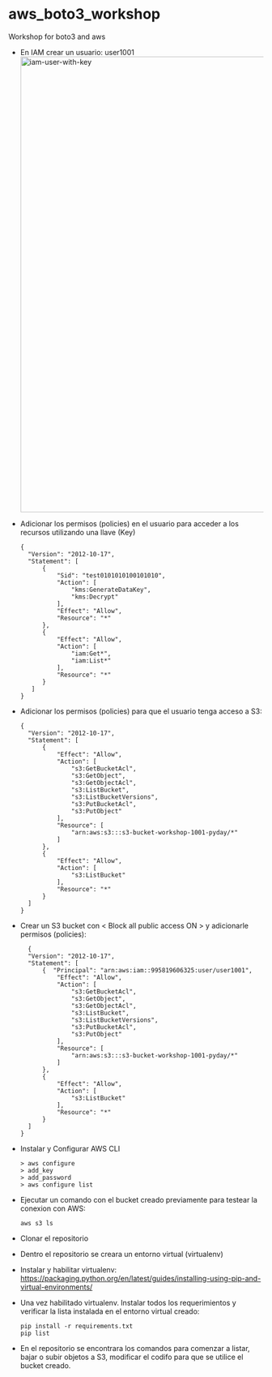 # aws_boto3_workshop
Workshop for boto3 and aws
- En IAM crear un usuario: user1001
  <img width="899" alt="iam-user-with-key" src="https://github.com/monicalimachi/aws_boto3_workshop/assets/12466501/ca392ee7-febb-48ac-a03c-c6890eacb318">
- Adicionar los permisos (policies) en el usuario para acceder a los recursos utilizando una llave (Key)
  ```
  {
    "Version": "2012-10-17",
    "Statement": [
        {
            "Sid": "test0101010100101010",
            "Action": [
                "kms:GenerateDataKey",
                "kms:Decrypt"
            ],
            "Effect": "Allow",
            "Resource": "*"
        },
        {
            "Effect": "Allow",
            "Action": [
                "iam:Get*",
                "iam:List*"
            ],
            "Resource": "*"
        }
     ]
  }

  ```
- Adicionar los permisos (policies) para que el usuario tenga acceso a S3:
  ```
  {
    "Version": "2012-10-17",
    "Statement": [
        {
            "Effect": "Allow",
            "Action": [
                "s3:GetBucketAcl",
                "s3:GetObject",
                "s3:GetObjectAcl",
                "s3:ListBucket",
                "s3:ListBucketVersions",
                "s3:PutBucketAcl",
                "s3:PutObject"
            ],
            "Resource": [
                "arn:aws:s3:::s3-bucket-workshop-1001-pyday/*"
            ]
        },
        {
            "Effect": "Allow",
            "Action": [
                "s3:ListBucket"
            ],
            "Resource": "*"
        }
    ]
  }
  ```
- Crear un S3 bucket con < Block all public access ON > y adicionarle permisos (policies): 
  ```
    {
    "Version": "2012-10-17",
    "Statement": [
        {  "Principal": "arn:aws:iam::995819606325:user/user1001",
            "Effect": "Allow",
            "Action": [
                "s3:GetBucketAcl",
                "s3:GetObject",
                "s3:GetObjectAcl",
                "s3:ListBucket",
                "s3:ListBucketVersions",
                "s3:PutBucketAcl",
                "s3:PutObject"
            ],
            "Resource": [
                "arn:aws:s3:::s3-bucket-workshop-1001-pyday/*"
            ]
        },
        {
            "Effect": "Allow",
            "Action": [
                "s3:ListBucket"
            ],
            "Resource": "*"
        }
    ]
  }
  ```

- Instalar y Configurar AWS CLI
  ```
  > aws configure
  > add_key
  > add_password
  > aws configure list
  ```
- Ejecutar un comando con el bucket creado previamente para testear la conexion con AWS:
  ```
  aws s3 ls
  ```
- Clonar el repositorio
- Dentro el repositorio se creara un entorno virtual (virtualenv)
- Instalar y habilitar virtualenv:  https://packaging.python.org/en/latest/guides/installing-using-pip-and-virtual-environments/
- Una vez habilitado virtualenv. Instalar todos los requerimientos y verificar la lista instalada en el entorno virtual creado:
  ```
  pip install -r requirements.txt
  pip list
  ```
- En el repositorio se encontrara los comandos para comenzar a listar, bajar o subir objetos a S3, modificar el codifo para que se utilice el bucket creado.

